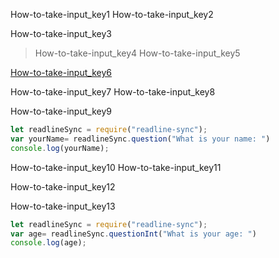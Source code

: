 How-to-take-input_key1
How-to-take-input_key2


How-to-take-input_key3


> How-to-take-input_key4
How-to-take-input_key5

    
[How-to-take-input_key6](https://launchschool.com/books/javascript/read/input_output)


How-to-take-input_key7
How-to-take-input_key8


How-to-take-input_key9
```javascript
let readlineSync = require("readline-sync");
var yourName= readlineSync.question("What is your name: ")
console.log(yourName);
```

How-to-take-input_key10
How-to-take-input_key11


How-to-take-input_key12


How-to-take-input_key13


```javascript
let readlineSync = require("readline-sync");
var age= readlineSync.questionInt("What is your age: ")
console.log(age);
```
